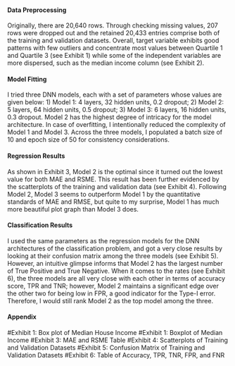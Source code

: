 #### Data Preprocessing
Originally, there are 20,640 rows. Through checking missing values, 207 rows were dropped out and the retained 20,433 entries comprise both of the training and validation datasets. Overall, target variable exhibits good patterns with few outliers and concentrate most values between Quartile 1 and Quartile 3 (see Exhibit 1) while some of the independent variables are more dispersed, such as the median income column (see Exhibit 2). 

#### Model Fitting
I tried three DNN models, each with a set of parameters whose values are given below: 1) Model 1: 4 layers, 32 hidden units, 0.2 dropout; 2) Model 2: 5 layers, 64 hidden units, 0.5 dropout; 3) Model 3: 6 layers, 16 hidden units, 0.3 dropout. Model 2 has the highest degree of intricacy for the model architecture. In case of overfitting, I intentionally reduced the complexity of Model 1 and Model 3. Across the three models, I populated a batch size of 10 and epoch size of 50 for consistency considerations. 

#### Regression Results
As shown in Exhibit 3, Model 2 is the optimal since it turned out the lowest value for both MAE and RSME. This result has been further evidenced by the scatterplots of the training and validation data (see Exhibit 4). Following Model 2, Model 3 seems to outperform Model 1 by the quantitative standards of MAE and RMSE, but quite to my surprise, Model 1 has much more beautiful plot graph than Model 3 does.
 

#### Classification Results
I used the same parameters as the regression models for the DNN architectures of the classification problem, and got a very close results by looking at their confusion matrix among the three models (see Exhibit 5). However, an intuitive glimpse informs that Model 2 has the largest number of True Positive and True Negative. When it comes to the rates (see Exhibit 6), the three models are all very close with each other in terms of accuracy score, TPR and TNR; however, Model 2 maintains a significant edge over the other two for being low in FPR, a good indicator for the Type-I error. Therefore, I would still rank Model 2 as the top model among the three. 

#### Appendix
#Exhibit 1: Box plot of Median House Income
#Exhibit 1: Boxplot of Median Income
#Exhibit 3: MAE and RSME Table
#Exhibit 4: Scatterplots of Training and Validation Datasets
#Exhibit 5: Confusion Matrix of Training and Validation Datasets
#Exhibit 6: Table of Accuracy, TPR, TNR, FPR, and FNR
 

